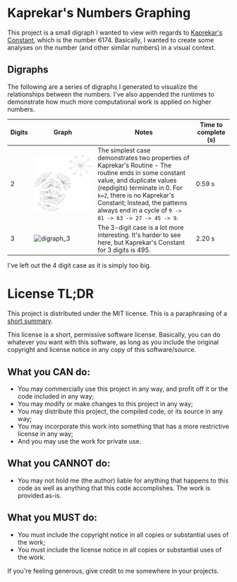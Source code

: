 # Kaprekar's Numbers Graphing

This project is a small digraph I wanted to view with regards to
[Kaprekar's Constant](https://en.wikipedia.org/wiki/6174), which is the
number 6174. Basically, I wanted to create some analyses on the number (and
other similar numbers) in a visual context.

## Digraphs

The following are a series of digraphs I generated to visualize the
relationships between the numbers. I've also appended the runtimes to
demonstrate how much more computational work is applied on higher numbers.

| Digits | Graph                                    | Notes                                                                                                                                                                                                                                                                                        | Time to complete (s) |
| ------ | ---------------------------------------- | -------------------------------------------------------------------------------------------------------------------------------------------------------------------------------------------------------------------------------------------------------------------------------------------- | -------------------- |
| 2      | ![digraph_2](img/digraphs/digraph_2.png) | The simplest case demonstrates two properties of Kaprekar's Routine - The routine ends in some constant value, and duplicate values (repdigits) terminate in 0. For `k=2`, there is no Kaprekar's Constant; Instead, the patterns always end in a cycle of `9 -> 81 -> 63 -> 27 -> 45 -> 9`. | 0.59 s               |
| 3      | ![digraph_3](img/digraphs/digraph_3.png) | The 3-digit case is a lot more interesting. It's harder to see here, but Kaprekar's Constant for 3 digits is 495.                                                                                                                                                                            | 2.20 s               |

I've left out the 4 digit case as it is simply too big.

# License TL;DR

This project is distributed under the MIT license. This is a paraphrasing of a
[short summary](https://tldrlegal.com/license/mit-license).

This license is a short, permissive software license. Basically, you can do
whatever you want with this software, as long as you include the original
copyright and license notice in any copy of this software/source.

## What you CAN do:

-   You may commercially use this project in any way, and profit off it or the
    code included in any way;
-   You may modify or make changes to this project in any way;
-   You may distribute this project, the compiled code, or its source in any
    way;
-   You may incorporate this work into something that has a more restrictive
    license in any way;
-   And you may use the work for private use.

## What you CANNOT do:

-   You may not hold me (the author) liable for anything that happens to this
    code as well as anything that this code accomplishes. The work is provided
    as-is.

## What you MUST do:

-   You must include the copyright notice in all copies or substantial uses of
    the work;
-   You must include the license notice in all copies or substantial uses of the
    work.

If you're feeling generous, give credit to me somewhere in your projects.
